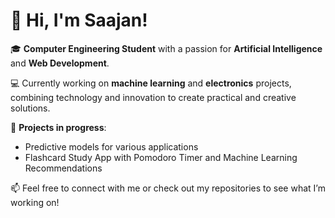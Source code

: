 # 👋 Hi, I'm Saajan!

🎓 **Computer Engineering Student** with a passion for **Artificial Intelligence** and **Web Development**.

💻 Currently working on **machine learning** and **electronics** projects, combining technology and innovation to create practical and creative solutions.

🚀 **Projects in progress**:
- Predictive models for various applications
- Flashcard Study App with Pomodoro Timer and Machine Learning Recommendations

📫 Feel free to connect with me or check out my repositories to see what I’m working on!
